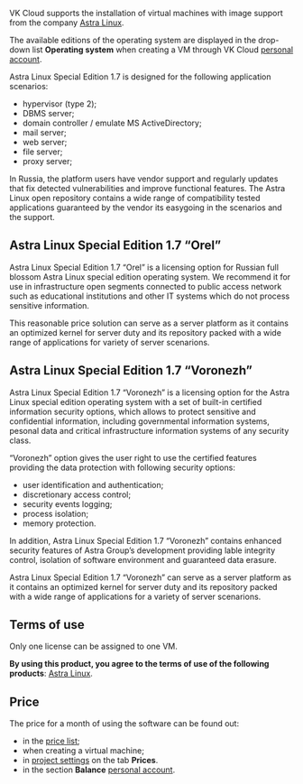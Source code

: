 VK Cloud supports the installation of virtual machines with image support from the company [Astra Linux](https://astralinux.ru).

The available editions of the operating system are displayed in the drop-down list **Operating system** when creating a VM through VK Cloud [personal account](https://msk.cloud.vk.com/app/services/infra/servers/add).

Astra Linux Speсial Edition 1.7 is designed for the following application scenarios:

- hypervisor (type 2);
- DBMS server;
- domain controller / emulate MS ActiveDirectory;
- mail server;
- web server;
- file server;
- proxy server;

In Russia, the platform users have vendor support and regularly updates that fix detected vulnerabilities and improve functional features. The Astra Linux open repository contains a wide range of compatibility tested applications guaranteed by the vendor its easygoing in the scenarios and the support.

## Astra Linux Special Edition 1.7 “Orel”

Astra Linux Special Edition 1.7 “Orel” is a licensing option for Russian full blossom Astra Linux special edition operating system. We recommend it for use in infrastructure open segments connected to public access network such as educational institutions and other IT systems which do not process sensitive information.

This reasonable price solution can serve as a server platform as it contains an optimized kernel for server duty and its repository packed with a wide range of applications for variety of server scenarions.

## Astra Linux Special Edition 1.7 “Voronezh”

Astra Linux Special Edition 1.7 “Voronezh” is a licensing option for the Astra Linux special edition operating system with a set of built-in certified information security options, which allows to protect sensitive and confidential information, including governmental information systems, pesonal data and critical infrastructure information systems of any security class.

“Voronezh” option gives the user right to use the certified features providing the data protection with following security options:

- user identification and authentication;
- discretionary access control;
- security events logging;
- process isolation;
- memory protection.

In addition, Astra Linux Special Edition 1.7 “Voronezh” contains enhanced security features of Astra Group’s development providing lable integrity control, isolation of software environment and guaranteed data erasure.

Astra Linux Special Edition 1.7 “Voronezh” can serve as a server platform as it contains an optimized kernel for server duty and its repository packed with a wide range of applications for a variety of server scenarions.

## Terms of use

Only one license can be assigned to one VM.

**By using this product, you agree to the terms of use of the following products**: [Astra Linux](https://astralinux.ru/info/law/).

## Price

The price for a month of using the software can be found out:

- in the [price list](https://cloud.vk.com/pricelist);
- when creating a virtual machine;
- in [project settings](https://msk.cloud.vk.com/app/en/project/) on the tab **Prices**.
- in the section **Balance** [personal account](https://msk.cloud.vk.com/app/en/services/billing).

